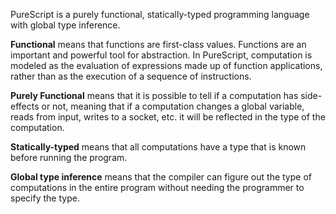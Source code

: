 PureScript is a purely functional, statically-typed programming language with global type inference.

**Functional** means that functions are first-class values. Functions are an important and powerful tool for abstraction. In PureScript, computation is modeled as the evaluation of expressions made up of function applications, rather than as the execution of a sequence of instructions.

**Purely Functional** means that it is possible to tell if a computation has side-effects or not, meaning that if a computation changes a global variable, reads from input, writes to a socket, etc. it will be reflected in the type of the computation.

**Statically-typed** means that all computations have a type that is known before running the program.

**Global type inference** means that the compiler can figure out the type of computations in the entire program without needing the programmer to specify the type.
